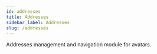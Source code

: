 ```yaml
---
id: addresses
title: Addresses
sidebar_label: Addresses
slug: /addresses
---
```


Addresses management and navigation module for avatars.
